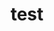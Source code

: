 ---
layout: profile
title : test
Name: Kish
University: University of Ottawa
City: Ottawa
Country: Canada
Bio:  Hi! I'm Kish.I'm the Founder of an exciting immigration startup, bordr.I have developed technical expertise in Python, C++, Java, Tensorflow, Keras, Numpy, AWS, and Transformers, with an interest in Speech and Natural Language Processing.
Favourite-Programming-Languages: Python
Interests-Outside-Of-Tech: Gaming, Photography, Music, Travel
GitHub: GitHub.com/kishdubey
LinkedIn: LinkedIn.com/in/kishdubey
Twitter: N/A
Image:  Kish.jpeg
Resume: https://drive.google.com/open?id=1mMzU_71fU2Hupcg2HD9oA5dHgD_c4M00
---